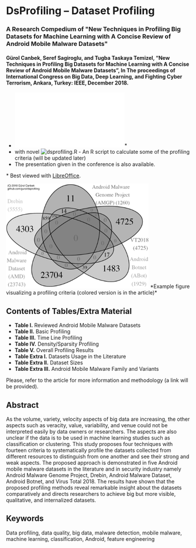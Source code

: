 # DsProfiling – Dataset Profiling
### A Research Compedium of "New Techniques in Profiling Big Datasets for Machine Learning with A Concise Review of Android Mobile Malware Datasets"
#### Gürol Canbek, Seref Sagiroglu, and Tugba Taskaya Temizel, “New Techniques in Profiling Big Datasets for Machine Learning with A Concise Review of Android Mobile Malware Datasets”, In The proceedings of International Congress on Big Data, Deep Learning, and Fighting Cyber Terrorism, Ankara, Turkey: IEEE, December 2018.
* ![Tables/Extra Materials (Open Document Spread Sheet)](DsProfiling_TablesExtraMaterials.ods)\*
* with novel ![dsprofiling.R](dsprofiling.R) - An R script to calculate some of the profiling criteria (will be updated later)
* The presentation given in the conference is also available.

\* Best viewed with [LibreOffice](https://www.libreoffice.org/download/libreoffice-fresh/).

<img src="images/Duplications_VennDiagram_BW.png" width=390 height=285>
*Example figure visualizing a profiling criteria (colored version is in the article)*

## Contents of Tables/Extra Material
* **Table I.**	Reviewed Android Mobile Malware Datasets
* **Table II.**	Basic Profiling
* **Table III.**	Time Line Profiling
* **Table IV.**	Density/Sparsity Profiling
* **Table V.**	Overall Profiling Results
* **Table Extra I.**	Datasets Usage in the Literature
* **Table Extra II.**	Dataset Sizes
* **Table Extra III.**	Android Mobile Malware Family and Variants

Please, refer to the article for more information and methodology (a link will be provided).

## Abstract
As the volume, variety, velocity aspects of big data are increasing, the other aspects such as veracity,  value, variability, and venue could not be interpreted easily by data owners or researchers. The aspects are also unclear if the data is to be used in machine learning studies such as classification or clustering. This study proposes four techniques with fourteen criteria to systematically profile the datasets collected from different resources to distinguish from one another and see their strong and weak aspects. The proposed approach is demonstrated in five Android mobile malware datasets in the literature and in security industry namely Android Malware Genome Project, Drebin, Android Malware Dataset, Android Botnet, and Virus Total 2018. The results have shown that the proposed profiling methods reveal remarkable insight about the datasets comparatively and directs researchers to achieve big but more visible, qualitative, and internalized datasets.

## Keywords
Data profiling, data quality, big data, malware detection, mobile malware, machine learning, classification, Android, feature engineering

